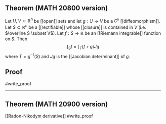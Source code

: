 ## Theorem (MATH 20800 version)
Let $U,V\subset\mathbb R^n$ be [[open]] sets and let $g: U\to V$ be a $C^k$ [[diffeomorphism]]. Let $S \subset\mathbb R^n$ be a [[rectifiable]] whose [[closure]] is contained in $V$ (i.e. $\overline S \subset V$). Let $f:S\to\mathbb R$ be an [[Riemann integrable]] function on $S$. Then $$\int_S f= \int_T(f\circ g)Jg$$ where $T = g^{-1}(S)$ and $Jg$ is the [[Jacobian determinant]] of $g$.
## Proof
#write_proof  
***
## Theorem (MATH 20900 version)
[[Radon-Nikodym derivative]] #write_proof 